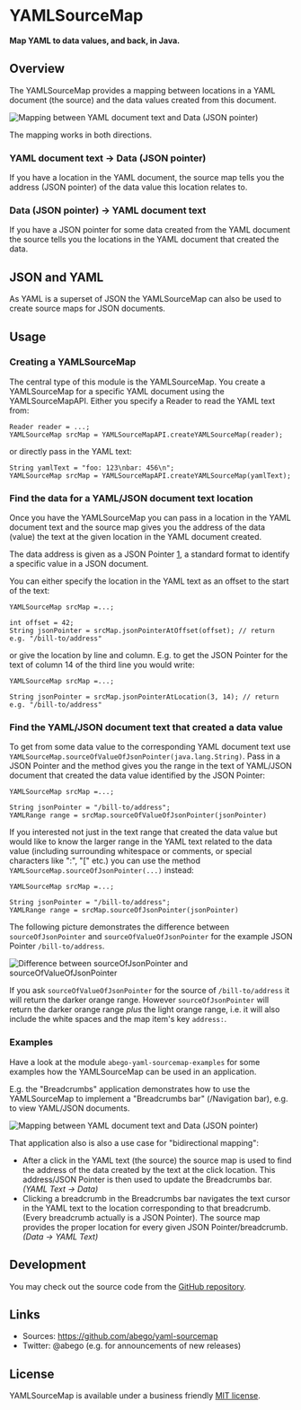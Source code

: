 # YAMLSourceMap
__Map YAML to data values, and back, in Java.__

## Overview

The YAMLSourceMap provides a mapping between locations in a YAML document 
(the source) and the data values created from this document.

![Mapping between YAML document text and Data (JSON pointer)
](abego-yaml-sourcemap-core/src/main/javadoc/org/abego/yaml/sourcemap/doc-files/mapping.png)

The mapping works in both directions.

### YAML document text -> Data (JSON pointer)
        
If you have a location in the YAML document, the source map tells you the 
address (JSON pointer) of the data value this location relates to.
        
### Data (JSON pointer) -> YAML document text

If you have a JSON pointer for some data created from the YAML document 
the source tells you the locations in the YAML document that created the data.

## JSON and YAML

As YAML is a superset of JSON the YAMLSourceMap can also be used to create 
source maps for JSON documents.

## Usage

### Creating a YAMLSourceMap

The central type of this module is the YAMLSourceMap. 
You create a YAMLSourceMap for a specific YAML document using the YAMLSourceMapAPI.
Either you specify a Reader to read the YAML text from:

    Reader reader = ...;
    YAMLSourceMap srcMap = YAMLSourceMapAPI.createYAMLSourceMap(reader);
 
or directly pass in the YAML text:

    String yamlText = "foo: 123\nbar: 456\n";
    YAMLSourceMap srcMap = YAMLSourceMapAPI.createYAMLSourceMap(yamlText);
 
### Find the data for a YAML/JSON document text location

Once you have the YAMLSourceMap you can pass in a location in the YAML document 
text and the source map gives you the address of the data (value) the text 
at the given location in the YAML document created.
 
The data address is given as a JSON Pointer [1], a standard format to identify 
a specific value in a JSON document.

You can either specify the location in the YAML text as an offset to the start
of the text:

    YAMLSourceMap srcMap =...;

    int offset = 42;
    String jsonPointer = srcMap.jsonPointerAtOffset(offset); // return e.g. "/bill-to/address"
 
or give the location by line and column. E.g. to get the JSON Pointer for the
text of column 14 of the third line you would write:

    YAMLSourceMap srcMap =...;

    String jsonPointer = srcMap.jsonPointerAtLocation(3, 14); // return e.g. "/bill-to/address"
 
### Find the YAML/JSON document text that created a data value

To get from some data value to the corresponding YAML document text use 
`YAMLSourceMap.sourceOfValueOfJsonPointer(java.lang.String)`.
Pass in a JSON Pointer and the method gives you the range in the text of 
YAML/JSON document that created the data value identified by the JSON Pointer:

    YAMLSourceMap srcMap =...;

    String jsonPointer = "/bill-to/address";
    YAMLRange range = srcMap.sourceOfValueOfJsonPointer(jsonPointer)
 
If you interested not just in the text range that created the data value 
but would like to know the larger range in the YAML text related to the 
data value (including surrounding whitespace or comments, or special characters 
like ":", "[" etc.) you can use the method `YAMLSourceMap.sourceOfJsonPointer(...)` instead:

    YAMLSourceMap srcMap =...;

    String jsonPointer = "/bill-to/address";
    YAMLRange range = srcMap.sourceOfJsonPointer(jsonPointer)

The following picture demonstrates the difference between 
`sourceOfJsonPointer` and `sourceOfValueOfJsonPointer` for the example
JSON Pointer `/bill-to/address`. 

![Difference between sourceOfJsonPointer and sourceOfValueOfJsonPointer
](abego-yaml-sourcemap-core/src/main/javadoc/org/abego/yaml/sourcemap/doc-files/value-etc.png)


If you ask `sourceOfValueOfJsonPointer` for the source of `/bill-to/address` 
it will return the darker orange range. However `sourceOfJsonPointer` will return
the darker orange range _plus_ the light orange range, i.e. it will also 
include the white spaces and the map item's key `address:`.

### Examples

Have a look at the module `abego-yaml-sourcemap-examples` for some examples how
the YAMLSourceMap can be used in an application.

E.g. the "Breadcrumbs" application demonstrates how to use the YAMLSourceMap to
implement a "Breadcrumbs bar" (/Navigation bar), e.g. to view YAML/JSON documents.

![Mapping between YAML document text and Data (JSON pointer)
](abego-yaml-sourcemap-core/src/main/javadoc/org/abego/yaml/sourcemap/doc-files/breadcrumbs-demo.png)

That application also is also a use case for "bidirectional mapping": 

- After a click in the YAML text (the source) the source map is used to find the
address of the data created by the text at the click location. This address/JSON
Pointer is then used to update the Breadcrumbs bar. _(YAML Text -> Data)_
- Clicking a breadcrumb in the Breadcrumbs bar navigates the text cursor in the
YAML text to the location corresponding to that breadcrumb. (Every breadcrumb 
actually is a JSON Pointer). The source map provides the proper location for
every given JSON Pointer/breadcrumb.  _(Data -> YAML Text)_
 
[1]: https://tools.ietf.org/html/rfc6901

## Development

You may check out the source code from the [GitHub repository](https://github.com/abego/yaml-sourcemap).

## Links

- Sources: https://github.com/abego/yaml-sourcemap
- Twitter: @abego (e.g. for announcements of new releases)

## License

YAMLSourceMap is available under a business friendly [MIT license](https://www.abego-software.de/legal/mit-license.html).


